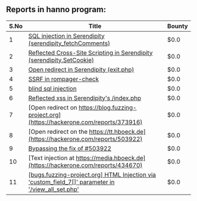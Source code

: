 ## Reports in hanno program:
| S.No | Title | Bounty |
| ---- | ----- | ------ |
| 1 | [SQL injection in Serendipity (serendipity_fetchComments)](https://hackerone.com/reports/374748) | $0.0 |
| 2 | [Reflected Cross-Site Scripting in Serendipity (serendipity.SetCookie)](https://hackerone.com/reports/373950) | $0.0 |
| 3 | [Open redirect in Serendipity (exit.php)](https://hackerone.com/reports/373932) | $0.0 |
| 4 | [SSRF in rompager-check](https://hackerone.com/reports/374818) | $0.0 |
| 5 | [blind sql injection](https://hackerone.com/reports/374027) | $0.0 |
| 6 | [Reflected xss in Serendipity's /index.php](https://hackerone.com/reports/374100) | $0.0 |
| 7 | [Open redirect on https://blog.fuzzing-project.org](https://hackerone.com/reports/373916) | $0.0 |
| 8 | [Open redirect on the https://tt.hboeck.de](https://hackerone.com/reports/503922) | $0.0 |
| 9 | [Bypassing the fix of #503922](https://hackerone.com/reports/504509) | $0.0 |
| 10 | [Text injection at https://media.hboeck.de](https://hackerone.com/reports/434670) | $0.0 |
| 11 | [[bugs.fuzzing-project.org] HTML Injection via 'custom_field_7[]' parameter in '/view_all_set.php'](https://hackerone.com/reports/903869) | $0.0 |